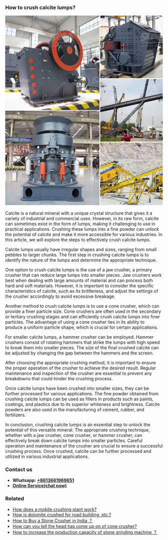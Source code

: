 <h3>How to crush calcite lumps?</h3><img src='1701745182.jpg' alt=''><p>Calcite is a natural mineral with a unique crystal structure that gives it a variety of industrial and commercial uses. However, in its raw form, calcite can sometimes exist in the form of lumps, making it challenging to use in practical applications. Crushing these lumps into a fine powder can unlock the potential of calcite and make it more accessible for various industries. In this article, we will explore the steps to effectively crush calcite lumps.</p><p>Calcite lumps usually have irregular shapes and sizes, ranging from small pebbles to larger chunks. The first step in crushing calcite lumps is to identify the nature of the lumps and determine the appropriate technique.</p><p>One option to crush calcite lumps is the use of a jaw crusher, a primary crusher that can reduce large lumps into smaller pieces. Jaw crushers work best when dealing with large amounts of material and can process both hard and soft materials. However, it is important to consider the specific characteristics of calcite, such as its brittleness, and adjust the settings of the crusher accordingly to avoid excessive breakage.</p><p>Another method to crush calcite lumps is to use a cone crusher, which can provide a finer particle size. Cone crushers are often used in the secondary or tertiary crushing stages and can efficiently crush calcite lumps into finer particles. The advantage of using a cone crusher lies in its ability to produce a uniform particle shape, which is crucial for certain applications.</p><p>For smaller calcite lumps, a hammer crusher can be employed. Hammer crushers consist of rotating hammers that strike the lumps with high speed to break them into smaller pieces. The size of the final crushed calcite can be adjusted by changing the gap between the hammers and the screen.</p><p>After choosing the appropriate crushing method, it is important to ensure the proper operation of the crusher to achieve the desired result. Regular maintenance and inspection of the crusher are essential to prevent any breakdowns that could hinder the crushing process.</p><p>Once calcite lumps have been crushed into smaller sizes, they can be further processed for various applications. The fine powder obtained from crushing calcite lumps can be used as fillers in products such as paints, coatings, and plastics due to its superior whiteness and brightness. Calcite powders are also used in the manufacturing of cement, rubber, and fertilizers.</p><p>In conclusion, crushing calcite lumps is an essential step to unlock the potential of this versatile mineral. The appropriate crushing technique, whether with a jaw crusher, cone crusher, or hammer crusher, can effectively break down calcite lumps into smaller particles. Careful operation and maintenance of the crusher are crucial to ensure a successful crushing process. Once crushed, calcite can be further processed and utilized in various industrial applications.</p><h3>Contact us</h3><ul><li><strong>Whatsapp:&nbsp;<a href="https://wa.me/8613661969651">+8613661969651</a></strong></li><li><a href="https://swt.shibang-china.com/?git&amp;zhl&amp;How to crush calcite lumps"><strong>Online Service(chat now)</strong></a></li></ul><h3>Related</h3><ul><li><a href='How does a mobile crushing plant work.md'>How does a mobile crushing plant work?</a></li><li><a href='How is dolomite crushed for road building etc.md'>How is dolomite crushed for road building, etc.?</a></li><li><a href='How to Buy a Stone Crusher in India ？.md'>How to Buy a Stone Crusher in India ？</a></li><li><a href='How can you tell the head has come up on of cone crusher.md'>How can you tell the head has come up on of cone crusher?</a></li><li><a href='How to increase the production capacity of stone grinding machine ？.md'>How to increase the production capacity of stone grinding machine ？</a></li></ul>